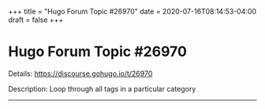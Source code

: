 +++
title = "Hugo Forum Topic #26970"
date = 2020-07-16T08:14:53-04:00
draft = false
+++
# Hugo Forum Topic #26970

Details: <https://discourse.gohugo.io/t/26970>

Description: Loop through all tags in a particular category

---
